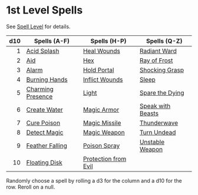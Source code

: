 # 1st Level Spells

See [Spell Level](../../Spell%20Level.md) for details.

| d10 | Spells (A-F)                                | Spells (H-P)                                        | Spells (Q-Z)                                  |
| --: | ------------------------------------------- | --------------------------------------------------- | --------------------------------------------- |
|   1 | [Acid Splash](../Level%200/Acid%20Splash.md)             | [Heal Wounds](Heal%20Wounds.md)                     | [Radiant Ward](Radiant%20Ward.md)             |
|   2 | [Aid](Aid.md)                               | [Hex](Hex.md)                                       | [Ray of Frost](Ray%20of%20Frost.md)           |
|   3 | [Alarm](Alarm.md)                           | [Hold Portal](Hold%20Portal.md)                     | [Shocking Grasp](Shocking%20Grasp.md)         |
|   4 | [Burning Hands](Burning%20Hands.md)         | [Inflict Wounds](Inflict%20Wounds.md)               | [Sleep](Sleep.md)                             |
|   5 | [Charming Presence](Charming%20Presence.md) | [Light](../Level%200/Light.md)                                   | [Spare the Dying](Spare%20the%20Dying.md)     |
|   6 | [Create Water](Create%20Water.md)           | [Magic Armor](Magic%20Armor.md)                     | [Speak with Beasts](Speak%20with%20Beasts.md) |
|   7 | [Cure Poison](Cure%20Poison.md)             | [Magic Missile](Magic%20Missile.md)                 | [Thunderwave](Thunderwave.md)                 |
|   8 | [Detect Magic](Detect%20Magic.md)           | [Magic Weapon](Magic%20Weapon.md)                   | [Turn Undead](Turn%20Undead.md)               |
|   9 | [Feather Falling](Feather%20Falling.md)     | [Poison Spray](Poison%20Spray.md)                   | [Unstable Weapon](Unstable%20Weapon.md)       |
|  10 | [Floating Disk](Floating%20Disk.md)         | [Protection from Evil](Protection%20from%20Evil.md) |                                               |

Randomly choose a spell by rolling a d3 for the column and a d10 for the row. Reroll on a null.
